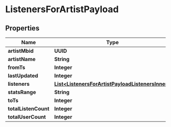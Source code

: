

# ListenersForArtistPayload


## Properties

| Name | Type | Description | Notes |
|------------ | ------------- | ------------- | -------------|
|**artistMbid** | **UUID** |  |  |
|**artistName** | **String** |  |  |
|**fromTs** | **Integer** |  |  |
|**lastUpdated** | **Integer** |  |  |
|**listeners** | [**List&lt;ListenersForArtistPayloadListenersInner&gt;**](ListenersForArtistPayloadListenersInner.md) |  |  |
|**statsRange** | **String** |  |  |
|**toTs** | **Integer** |  |  |
|**totalListenCount** | **Integer** |  |  |
|**totalUserCount** | **Integer** |  |  |




